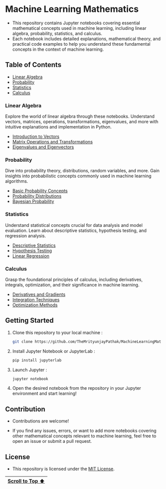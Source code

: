 # Machine Learning Mathematics

- This repository contains Jupyter notebooks covering essential mathematical concepts used in machine learning, including linear algebra, probability, statistics, and calculus.
- Each notebook includes detailed explanations, mathematical theory, and practical code examples to help you understand these fundamental concepts in the context of machine learning.

## Table of Contents

- [Linear Algebra](#linear-algebra)
- [Probability](#probability)
- [Statistics](#statistics)
- [Calculus](#calculus)

### Linear Algebra

Explore the world of linear algebra through these notebooks. Understand vectors, matrices, operations, transformations, eigenvalues, and more with intuitive explanations and implementation in Python.

- [Introduction to Vectors](linear_algebra/introduction_to_vectors.ipynb)
- [Matrix Operations and Transformations](linear_algebra/matrix_operations.ipynb)
- [Eigenvalues and Eigenvectors](linear_algebra/eigenvalues_eigenvectors.ipynb)

### Probability

Dive into probability theory, distributions, random variables, and more. Gain insights into probabilistic concepts commonly used in machine learning algorithms.

- [Basic Probability Concepts](probability/basic_probability.ipynb)
- [Probability Distributions](probability/probability_distributions.ipynb)
- [Bayesian Probability](probability/bayesian_probability.ipynb)

### Statistics

Understand statistical concepts crucial for data analysis and model evaluation. Learn about descriptive statistics, hypothesis testing, and regression analysis.

- [Descriptive Statistics](statistics/descriptive_statistics.ipynb)
- [Hypothesis Testing](statistics/hypothesis_testing.ipynb)
- [Linear Regression](statistics/linear_regression.ipynb)

### Calculus

Grasp the foundational principles of calculus, including derivatives, integrals, optimization, and their significance in machine learning.

- [Derivatives and Gradients](calculus/derivatives_gradients.ipynb)
- [Integration Techniques](calculus/integration_techniques.ipynb)
- [Optimization Methods](calculus/optimization_methods.ipynb)

## Getting Started

1. Clone this repository to your local machine :

   ```bash
   git clone https://github.com/TheMrityunjayPathak/MachineLearningMathematics.git
   ```

2. Install Jupyter Notebook or JupyterLab :

   ```bash
   pip install jupyterlab
   ```

3. Launch Jupyter :

   ```bash
   jupyter notebook
   ```

4. Open the desired notebook from the repository in your Jupyter environment and start learning!

## Contribution

- Contributions are welcome!

- If you find any issues, errors, or want to add more notebooks covering other mathematical concepts relevant to machine learning, feel free to open an issue or submit a pull request.

## License

- This repository is licensed under the [MIT License](LICENSE).

| [Scroll to Top ⬆️](#machine-learning-mathematics) |
|:---:|
